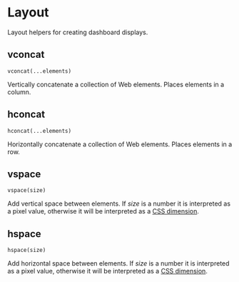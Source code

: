 # Layout

Layout helpers for creating dashboard displays.

## vconcat

`vconcat(...elements)`

Vertically concatenate a collection of Web elements.
Places elements in a column.

## hconcat

`hconcat(...elements)`

Horizontally concatenate a collection of Web elements.
Places elements in a row.

## vspace

`vspace(size)`

Add vertical space between elements.
If _size_ is a number it is interpreted as a pixel value, otherwise it will be interpreted as a [CSS dimension](https://developer.mozilla.org/en-US/docs/Web/CSS/dimension).

## hspace

`hspace(size)`

Add horizontal space between elements.
If _size_ is a number it is interpreted as a pixel value, otherwise it will be interpreted as a [CSS dimension](https://developer.mozilla.org/en-US/docs/Web/CSS/dimension).
